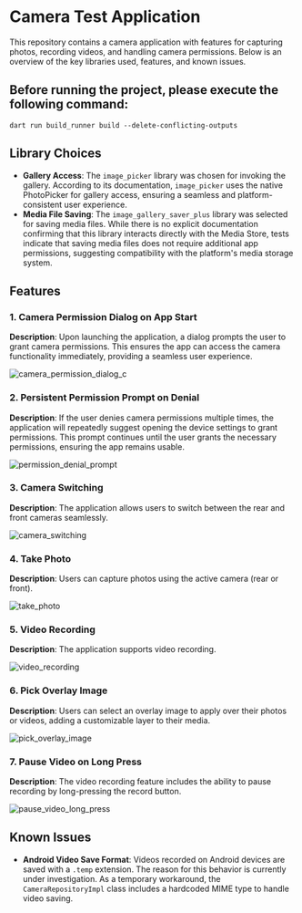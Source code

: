 # Camera Test Application

This repository contains a camera application with features for capturing photos, recording videos, and handling camera permissions. Below is an overview of the key libraries used, features, and known issues.

## Before running the project, please execute the following command:
`dart run build_runner build --delete-conflicting-outputs`

## Library Choices

- **Gallery Access**: The `image_picker` library was chosen for invoking the gallery. According to its documentation, `image_picker` uses the native PhotoPicker for gallery access, ensuring a seamless and platform-consistent user experience.
- **Media File Saving**: The `image_gallery_saver_plus` library was selected for saving media files. While there is no explicit documentation confirming that this library interacts directly with the Media Store, tests indicate that saving media files does not require additional app permissions, suggesting compatibility with the platform's media storage system.

## Features

### 1. Camera Permission Dialog on App Start

**Description**: Upon launching the application, a dialog prompts the user to grant camera permissions. This ensures the app can access the camera functionality immediately, providing a seamless user experience.

![camera_permission_dialog_c](https://github.com/user-attachments/assets/6dbcc701-5808-45ff-aa61-89a531b4da8a)

### 2. Persistent Permission Prompt on Denial

**Description**: If the user denies camera permissions multiple times, the application will repeatedly suggest opening the device settings to grant permissions. This prompt continues until the user grants the necessary permissions, ensuring the app remains usable.

![permission_denial_prompt](https://github.com/user-attachments/assets/166cc748-8636-4caa-825d-4ec1fb9303e9)

### 3. Camera Switching

**Description**: The application allows users to switch between the rear and front cameras seamlessly. 

![camera_switching](https://github.com/user-attachments/assets/8c2854ca-5679-4edc-aa99-8c8e28a0c7ac)

### 4. Take Photo

**Description**: Users can capture photos using the active camera (rear or front).

![take_photo](https://github.com/user-attachments/assets/4316bc81-0c0b-48a9-9e79-33f838be262a)

### 5. Video Recording

**Description**: The application supports video recording.

![video_recording](https://github.com/user-attachments/assets/5b2d2fcc-a433-484d-8d61-7fde4edd85ec)

### 6. Pick Overlay Image

**Description**: Users can select an overlay image to apply over their photos or videos, adding a customizable layer to their media.

![pick_overlay_image](https://github.com/user-attachments/assets/75952d2f-c7ea-40ca-90c3-4ac356e5b132)

### 7. Pause Video on Long Press

**Description**: The video recording feature includes the ability to pause recording by long-pressing the record button.

![pause_video_long_press](https://github.com/user-attachments/assets/251b3fba-36d9-4c22-b3cb-4831f6939c1e)

## Known Issues

- **Android Video Save Format**: Videos recorded on Android devices are saved with a `.temp` extension. The reason for this behavior is currently under investigation. As a temporary workaround, the `CameraRepositoryImpl` class includes a hardcoded MIME type to handle video saving.
